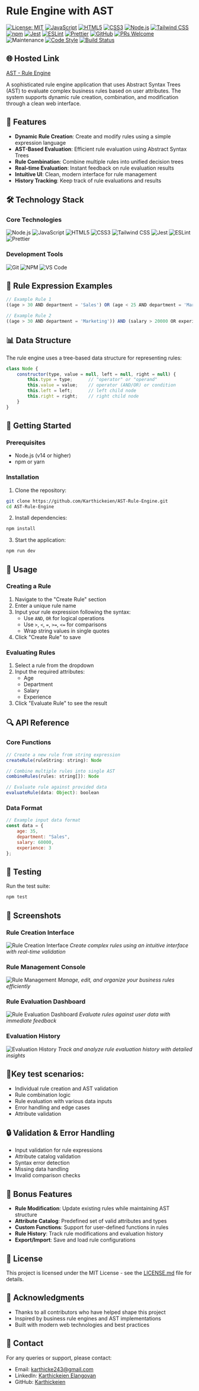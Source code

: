 # Rule Engine with AST

[![License: MIT](https://img.shields.io/badge/License-MIT-yellow.svg)](https://opensource.org/licenses/MIT)
[![JavaScript](https://img.shields.io/badge/JavaScript-F7DF1E?style=flat&logo=javascript&logoColor=black)](https://developer.mozilla.org/en-US/docs/Web/JavaScript)
[![HTML5](https://img.shields.io/badge/HTML5-E34F26?style=flat&logo=html5&logoColor=white)](https://developer.mozilla.org/en-US/docs/Web/HTML)
[![CSS3](https://img.shields.io/badge/CSS3-1572B6?style=flat&logo=css3&logoColor=white)](https://developer.mozilla.org/en-US/docs/Web/CSS)
[![Node.js](https://img.shields.io/badge/Node.js-43853D?style=flat&logo=node.js&logoColor=white)](https://nodejs.org/)
[![Tailwind CSS](https://img.shields.io/badge/Tailwind_CSS-38B2AC?style=flat&logo=tailwind-css&logoColor=white)](https://tailwindcss.com/)
[![npm](https://img.shields.io/badge/npm-CB3837?style=flat&logo=npm&logoColor=white)](https://www.npmjs.com/)
[![Jest](https://img.shields.io/badge/Jest-C21325?style=flat&logo=jest&logoColor=white)](https://jestjs.io/)
[![ESLint](https://img.shields.io/badge/ESLint-4B32C3?style=flat&logo=eslint&logoColor=white)](https://eslint.org/)
[![Prettier](https://img.shields.io/badge/Prettier-F7B93E?style=flat&logo=prettier&logoColor=black)](https://prettier.io/)
[![GitHub](https://img.shields.io/badge/GitHub-100000?style=flat&logo=github&logoColor=white)](https://github.com/)
[![PRs Welcome](https://img.shields.io/badge/PRs-welcome-brightgreen.svg?style=flat)](http://makeapullrequest.com)
![Maintenance](https://img.shields.io/maintenance/yes/2024)
[![Code Style](https://img.shields.io/badge/code_style-standard-brightgreen.svg)](https://standardjs.com)
[![Build Status](https://img.shields.io/badge/build-passing-brightgreen.svg)](https://github.com/yourusername/rule-engine-ast)

## 🌐 Hosted Link
[AST - Rule Engine](https://karthickeien.github.io/AST-Rule-Engine/)

A sophisticated rule engine application that uses Abstract Syntax Trees (AST) to evaluate complex business rules based on user attributes. The system supports dynamic rule creation, combination, and modification through a clean web interface.

## 🌟 Features

- **Dynamic Rule Creation**: Create and modify rules using a simple expression language
- **AST-Based Evaluation**: Efficient rule evaluation using Abstract Syntax Trees
- **Rule Combination**: Combine multiple rules into unified decision trees
- **Real-time Evaluation**: Instant feedback on rule evaluation results
- **Intuitive UI**: Clean, modern interface for rule management
- **History Tracking**: Keep track of rule evaluations and results

## 🛠️ Technology Stack

### Core Technologies
![Node.js](https://img.shields.io/badge/Node.js-339933?style=for-the-badge&logo=nodedotjs&logoColor=white)
![JavaScript](https://img.shields.io/badge/JavaScript-F7DF1E?style=for-the-badge&logo=javascript&logoColor=black)
![HTML5](https://img.shields.io/badge/HTML5-E34F26?style=for-the-badge&logo=html5&logoColor=white)
![CSS3](https://img.shields.io/badge/CSS3-1572B6?style=for-the-badge&logo=css3&logoColor=white)
![Tailwind CSS](https://img.shields.io/badge/Tailwind_CSS-38B2AC?style=for-the-badge&logo=tailwind-css&logoColor=white)
![Jest](https://img.shields.io/badge/Jest-C21325?style=for-the-badge&logo=jest&logoColor=white)
![ESLint](https://img.shields.io/badge/ESLint-4B32C3?style=for-the-badge&logo=eslint&logoColor=white)
![Prettier](https://img.shields.io/badge/Prettier-F7B93E?style=for-the-badge&logo=prettier&logoColor=black)

### Development Tools
![Git](https://img.shields.io/badge/Git-F05032?style=for-the-badge&logo=git&logoColor=white)
![NPM](https://img.shields.io/badge/npm-CB3837?style=for-the-badge&logo=npm&logoColor=white)
![VS Code](https://img.shields.io/badge/VS_Code-007ACC?style=for-the-badge&logo=visual-studio-code&logoColor=white)

## 🎯 Rule Expression Examples

```javascript
// Example Rule 1
((age > 30 AND department = 'Sales') OR (age < 25 AND department = 'Marketing')) AND (salary > 50000 OR experience > 5)

// Example Rule 2
((age > 30 AND department = 'Marketing')) AND (salary > 20000 OR experience > 5)
```

## 📊 Data Structure

The rule engine uses a tree-based data structure for representing rules:

```javascript
class Node {
    constructor(type, value = null, left = null, right = null) {
        this.type = type;      // "operator" or "operand"
        this.value = value;    // operator (AND/OR) or condition
        this.left = left;      // left child node
        this.right = right;    // right child node
    }
}
```

## 🚀 Getting Started

### Prerequisites

- Node.js (v14 or higher)
- npm or yarn

### Installation

1. Clone the repository:
```bash
git clone https://github.com/Karthickeien/AST-Rule-Engine.git
cd AST-Rule-Engine
```

2. Install dependencies:
```bash
npm install
```

3. Start the application:
```bash
npm run dev
```

## 📝 Usage

### Creating a Rule

1. Navigate to the "Create Rule" section
2. Enter a unique rule name
3. Input your rule expression following the syntax:
   - Use `AND`, `OR` for logical operations
   - Use `>`, `<`, `=`, `>=`, `<=` for comparisons
   - Wrap string values in single quotes
4. Click "Create Rule" to save

### Evaluating Rules

1. Select a rule from the dropdown
2. Input the required attributes:
   - Age
   - Department
   - Salary
   - Experience
3. Click "Evaluate Rule" to see the result

## 🔍 API Reference

### Core Functions

```javascript
// Create a new rule from string expression
createRule(ruleString: string): Node

// Combine multiple rules into single AST
combineRules(rules: string[]): Node

// Evaluate rule against provided data
evaluateRule(data: Object): boolean
```

### Data Format

```javascript
// Example input data format
const data = {
    age: 35,
    department: "Sales",
    salary: 60000,
    experience: 3
};
```

## 🧪 Testing

Run the test suite:

```bash
npm test
```
## 📸 Screenshots

### Rule Creation Interface
![Rule Creation Interface](Images/Create%20Rule%20with%20AST.png)
*Create complex rules using an intuitive interface with real-time validation*

### Rule Management Console
![Rule Management](Images/Existing%20Rule%20with%20AST.png)
*Manage, edit, and organize your business rules efficiently*

### Rule Evaluation Dashboard
![Rule Evaluation Dashboard](Images/Evaluate%20Rule%20with%20AST.png)
*Evaluate rules against user data with immediate feedback*

### Evaluation History
![Evaluation History](./Images/Evaluation%20History%20with%20AST.png)
*Track and analyze rule evaluation history with detailed insights*

## 📄Key test scenarios:
- Individual rule creation and AST validation
- Rule combination logic
- Rule evaluation with various data inputs
- Error handling and edge cases
- Attribute validation

## 🔒 Validation & Error Handling

- Input validation for rule expressions
- Attribute catalog validation
- Syntax error detection
- Missing data handling
- Invalid comparison checks

## 🎁 Bonus Features

- **Rule Modification**: Update existing rules while maintaining AST structure
- **Attribute Catalog**: Predefined set of valid attributes and types
- **Custom Functions**: Support for user-defined functions in rules
- **Rule History**: Track rule modifications and evaluation history
- **Export/Import**: Save and load rule configurations


## 📜 License

This project is licensed under the MIT License - see the [LICENSE.md](LICENSE.md) file for details.

## 👏 Acknowledgments

- Thanks to all contributors who have helped shape this project
- Inspired by business rule engines and AST implementations
- Built with modern web technologies and best practices

## 📧 Contact
For any queries or support, please contact:
* Email: karthicke243@gmail.com
* LinkedIn: [Karthickeien Elangovan](https://www.linkedin.com/in/karthickeien-elangovan/)
* GitHub: [Karthickeien](https://github.com/Karthickeien)
